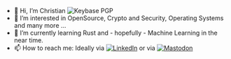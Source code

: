 - 👋 Hi, I’m Christian ![Keybase PGP](https://img.shields.io/keybase/pgp/cub0n?style=plastic)
- 👀 I’m interested in OpenSource, Crypto and Security, Operating Systems and many more ...
- 🌱 I’m currently learning Rust and - hopefully - Machine Learning in the near time.
- 📫 How to reach me: Ideally via [![LinkedIn](https://img.shields.io/badge/-@christianlangner-0077B5?style=plastic&amp;labelColor=0077B5&amp;logo=LinkedIn)](https://www.linkedin.com/in/christianlangner/) or via [![Mastodon](https://img.shields.io/badge/-@cub0n-ffffff?style=plastic&amp;labelColor=ffffff&amp;logo=Mastodon)](https://social.saarland/@cub0n)

<!---
Cub0n/Cub0n is a ✨ special ✨ repository because its `README.md` (this file) appears on your GitHub profile.
You can click the Preview link to take a look at your changes.
--->
